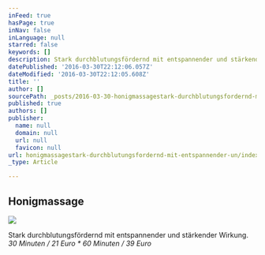 ```yaml
---
inFeed: true
hasPage: true
inNav: false
inLanguage: null
starred: false
keywords: []
description: Stark durchblutungsfördernd mit entspannender und stärkender Wirkung.30 Minuten / 21 Euro · 60 Minuten / 39 Euro
datePublished: '2016-03-30T22:12:06.057Z'
dateModified: '2016-03-30T22:12:05.608Z'
title: ''
author: []
sourcePath: _posts/2016-03-30-honigmassagestark-durchblutungsfordernd-mit-entspannender-un.md
published: true
authors: []
publisher:
  name: null
  domain: null
  url: null
  favicon: null
url: honigmassagestark-durchblutungsfordernd-mit-entspannender-un/index.html
_type: Article

---
```

## Honigmassage
![](https://the-grid-user-content.s3-us-west-2.amazonaws.com/f0d8679e-4ec3-4650-8543-4c2780abb6ec.jpg)

Stark durchblutungsfördernd mit entspannender und stärkender Wirkung.  
_30 Minuten / 21 Euro \* 60 Minuten / 39 Euro_